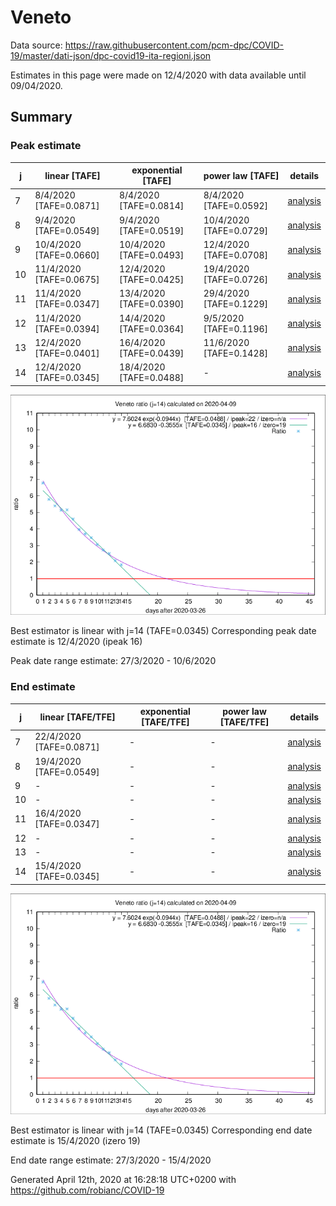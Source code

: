 # Veneto


Data source: https://raw.githubusercontent.com/pcm-dpc/COVID-19/master/dati-json/dpc-covid19-ita-regioni.json

Estimates in this page were made on 12/4/2020 with data available until 09/04/2020.


## Summary 

### Peak estimate 
|j|linear [TAFE]|exponential [TAFE]|power law [TAFE]|details|
|---|----|-----------|---------|-------|
|7|8/4/2020 [TAFE=0.0871]|8/4/2020 [TAFE=0.0814]|8/4/2020 [TAFE=0.0592]|[analysis](COVID-19_veneto_j7_2020-04-09.md)|
|8|9/4/2020 [TAFE=0.0549]|9/4/2020 [TAFE=0.0519]|10/4/2020 [TAFE=0.0729]|[analysis](COVID-19_veneto_j8_2020-04-09.md)|
|9|10/4/2020 [TAFE=0.0660]|10/4/2020 [TAFE=0.0493]|12/4/2020 [TAFE=0.0708]|[analysis](COVID-19_veneto_j9_2020-04-09.md)|
|10|11/4/2020 [TAFE=0.0675]|12/4/2020 [TAFE=0.0425]|19/4/2020 [TAFE=0.0726]|[analysis](COVID-19_veneto_j10_2020-04-09.md)|
|11|11/4/2020 [TAFE=0.0347]|13/4/2020 [TAFE=0.0390]|29/4/2020 [TAFE=0.1229]|[analysis](COVID-19_veneto_j11_2020-04-09.md)|
|12|11/4/2020 [TAFE=0.0394]|14/4/2020 [TAFE=0.0364]|9/5/2020 [TAFE=0.1196]|[analysis](COVID-19_veneto_j12_2020-04-09.md)|
|13|12/4/2020 [TAFE=0.0401]|16/4/2020 [TAFE=0.0439]|11/6/2020 [TAFE=0.1428]|[analysis](COVID-19_veneto_j13_2020-04-09.md)|
|14|12/4/2020 [TAFE=0.0345]|18/4/2020 [TAFE=0.0488]|-|[analysis](COVID-19_veneto_j14_2020-04-09.md)|

![best peak estimate](COVID-19_veneto_j14_2020-04-09.png)

Best estimator is linear with j=14 (TAFE=0.0345)
Corresponding peak date estimate is 12/4/2020 (ipeak 16)


Peak date range estimate: 27/3/2020 - 10/6/2020

### End estimate 
|j|linear [TAFE/TFE]|exponential [TAFE/TFE]|power law [TAFE/TFE]|details|
|---|----|-----------|---------|-------|
|7|22/4/2020 [TAFE=0.0871]|-|-|[analysis](COVID-19_veneto_j7_2020-04-09.md)|
|8|19/4/2020 [TAFE=0.0549]|-|-|[analysis](COVID-19_veneto_j8_2020-04-09.md)|
|9|-|-|-|[analysis](COVID-19_veneto_j9_2020-04-09.md)|
|10|-|-|-|[analysis](COVID-19_veneto_j10_2020-04-09.md)|
|11|16/4/2020 [TAFE=0.0347]|-|-|[analysis](COVID-19_veneto_j11_2020-04-09.md)|
|12|-|-|-|[analysis](COVID-19_veneto_j12_2020-04-09.md)|
|13|-|-|-|[analysis](COVID-19_veneto_j13_2020-04-09.md)|
|14|15/4/2020 [TAFE=0.0345]|-|-|[analysis](COVID-19_veneto_j14_2020-04-09.md)|

![best zero estimate](COVID-19_veneto_j14_2020-04-09.png)

Best estimator is linear with j=14 (TAFE=0.0345)
Corresponding end date estimate is 15/4/2020 (izero 19)


End date range estimate: 27/3/2020 - 15/4/2020

Generated April 12th, 2020 at 16:28:18 UTC+0200 with https://github.com/robianc/COVID-19
